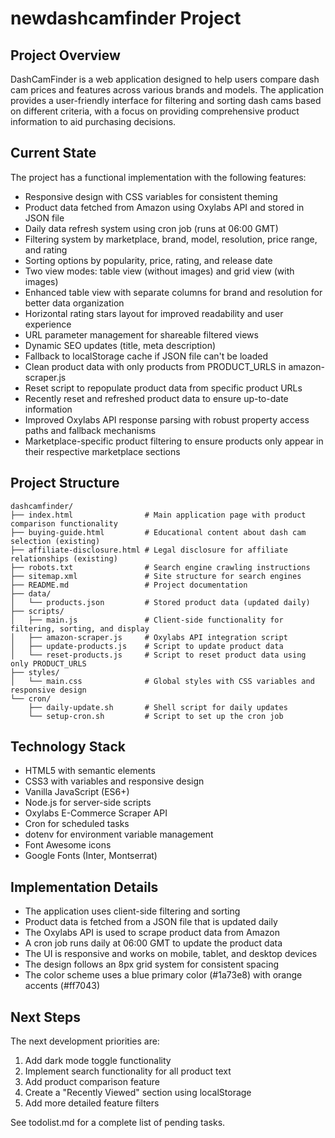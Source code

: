 # newdashcamfinder Project

## Project Overview
DashCamFinder is a web application designed to help users compare dash cam prices and features across various brands and models. The application provides a user-friendly interface for filtering and sorting dash cams based on different criteria, with a focus on providing comprehensive product information to aid purchasing decisions.

## Current State
The project has a functional implementation with the following features:
- Responsive design with CSS variables for consistent theming
- Product data fetched from Amazon using Oxylabs API and stored in JSON file
- Daily data refresh system using cron job (runs at 06:00 GMT)
- Filtering system by marketplace, brand, model, resolution, price range, and rating
- Sorting options by popularity, price, rating, and release date
- Two view modes: table view (without images) and grid view (with images)
- Enhanced table view with separate columns for brand and resolution for better data organization
- Horizontal rating stars layout for improved readability and user experience
- URL parameter management for shareable filtered views
- Dynamic SEO updates (title, meta description)
- Fallback to localStorage cache if JSON file can't be loaded
- Clean product data with only products from PRODUCT_URLS in amazon-scraper.js
- Reset script to repopulate product data from specific product URLs
- Recently reset and refreshed product data to ensure up-to-date information
- Improved Oxylabs API response parsing with robust property access paths and fallback mechanisms
- Marketplace-specific product filtering to ensure products only appear in their respective marketplace sections

## Project Structure
```
dashcamfinder/
├── index.html                # Main application page with product comparison functionality
├── buying-guide.html         # Educational content about dash cam selection (existing)
├── affiliate-disclosure.html # Legal disclosure for affiliate relationships (existing)
├── robots.txt                # Search engine crawling instructions
├── sitemap.xml               # Site structure for search engines
├── README.md                 # Project documentation
├── data/
│   └── products.json         # Stored product data (updated daily)
├── scripts/
│   ├── main.js               # Client-side functionality for filtering, sorting, and display
│   ├── amazon-scraper.js     # Oxylabs API integration script
│   ├── update-products.js    # Script to update product data
│   └── reset-products.js     # Script to reset product data using only PRODUCT_URLS
├── styles/
│   └── main.css              # Global styles with CSS variables and responsive design
└── cron/
    ├── daily-update.sh       # Shell script for daily updates
    └── setup-cron.sh         # Script to set up the cron job
```

## Technology Stack
- HTML5 with semantic elements
- CSS3 with variables and responsive design
- Vanilla JavaScript (ES6+)
- Node.js for server-side scripts
- Oxylabs E-Commerce Scraper API
- Cron for scheduled tasks
- dotenv for environment variable management
- Font Awesome icons
- Google Fonts (Inter, Montserrat)

## Implementation Details
- The application uses client-side filtering and sorting
- Product data is fetched from a JSON file that is updated daily
- The Oxylabs API is used to scrape product data from Amazon
- A cron job runs daily at 06:00 GMT to update the product data
- The UI is responsive and works on mobile, tablet, and desktop devices
- The design follows an 8px grid system for consistent spacing
- The color scheme uses a blue primary color (#1a73e8) with orange accents (#ff7043)

## Next Steps
The next development priorities are:
1. Add dark mode toggle functionality
2. Implement search functionality for all product text
3. Add product comparison feature
4. Create a "Recently Viewed" section using localStorage
5. Add more detailed feature filters

See todolist.md for a complete list of pending tasks.
